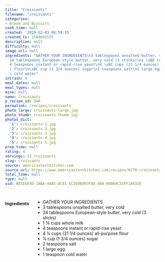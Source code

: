 ```yaml
---
title: "Croissants"
filename: "croissants"
categories:
- Bread and Biscuits
cook_time: null
created: '2020-02-03 00:59:35'
created_ts: 1580691575
description: null
difficulty: null
image_url: null
ingredients: "GATHER YOUR INGREDIENTS\n3 tablespoons unsalted butter, very cold\n\
  24 tablespoons European-style butter, very cold (3 sticks)\n1 \xBE cups whole milk\n\
  4 teaspoons instant or rapid-rise yeast\n4 \xBC cups (21 1/4 ounces) all-purpose\
  \ flour\n\xBC cup (1 3/4 ounces) sugar\n2 teaspoons salt\n1 large egg\n1 teaspoon\
  \ cold water"
intrash: 0
meal_dates: null
meal_types: null
mine: null
name: Croissants
p_recipe_id: 340
permalink: /recipes/croissants
photo_large: croissants-large.jpg
photo_thumb: croissants-thumb.jpg
photos_dict:
  '1': croissants-1.jpg
  '2': croissants-2.jpg
  '3': croissants-3.jpg
  '4': croissants-4.jpg
  '5': croissants-5.jpg
prep_time: null
rating: 4
servings: 22 croissants
slug: croissants
source: americastestkitchen.com
source_url: https://www.americastestkitchen.com/recipes/6770-croissants?incode=MASAD00L0&ref=new_search_experience_1
total_time: null
type: null
uid: BE5EEE4D-1ABA-4AA5-8C91-EC260B903F88-408-00004C55FF1A633E
---
```

<div class="large-8 medium-7 columns" id="writeup">	</div><!-- #writeup -->
</div><!-- #row-one -->
<div class="row" id="row-two">	<div class="medium-4 small-5 columns" id="ingredients"><h4>Ingredients</h4><div class="box box-ingredients content"><ul>
<li>GATHER YOUR INGREDIENTS</li>
<li>3 tablespoons unsalted butter, very cold</li>
<li>24 tablespoons European-style butter, very cold (3 sticks)</li>
<li>1 ¾ cups whole milk</li>
<li>4 teaspoons instant or rapid-rise yeast</li>
<li>4 ¼ cups (21 1/4 ounces) all-purpose flour</li>
<li>¼ cup (1 3/4 ounces) sugar</li>
<li>2 teaspoons salt</li>
<li>1 large egg</li>
<li>1 teaspoon cold water</li>
</ul>
</div>	</div>	<div class="medium-6 small-7 columns" id="directions">	</div>